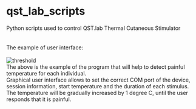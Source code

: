 # qst_lab_scripts
Python scripts used to control QST.lab Thermal Cutaneous Stimulator<br><br><br>
The example of user interface:<br><br>
![threshold](https://github.com/ilo21/qst_lab_scripts/assets/87764674/6f1ce9ec-f0ea-4181-9be8-7e9db824644e)
<br>
The above is the example of the program that will help to detect painful temperature for each individual.<br>
Graphical user interface allows to set the correct COM port of the device, session information, start temperature and the duration of each stimulus.<br>
The temperature will be gradually increased by 1 degree C, until the user responds that it is painful.



